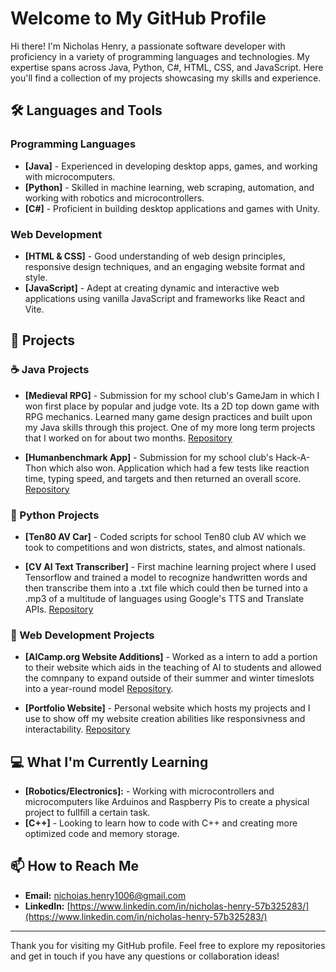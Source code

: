 # Welcome to My GitHub Profile

Hi there! I'm Nicholas Henry, a passionate software developer with proficiency in a variety of programming languages and technologies. My expertise spans across Java, Python, C#, HTML, CSS, and JavaScript. Here you'll find a collection of my projects showcasing my skills and experience.

## 🛠 Languages and Tools

### Programming Languages
- **[Java]** - Experienced in developing desktop apps, games, and working with microcomputers.
- **[Python]** - Skilled in machine learning, web scraping, automation, and working with robotics and microcontrollers.
- **[C#]** - Proficient in building desktop applications and games with Unity.

### Web Development
- **[HTML & CSS]** - Good understanding of web design principles, responsive design techniques, and an engaging website format and style.
- **[JavaScript]** - Adept at creating dynamic and interactive web applications using vanilla JavaScript and frameworks like React and Vite.

## 📂 Projects

### ☕ Java Projects
- **[Medieval RPG]** - Submission for my school club's GameJam in which I won first place by popular and judge vote. Its a 2D top down game with RPG mechanics. Learned many game design practices and built upon my Java skills through this project. One of my more long term projects that I worked on for about two months. [Repository](https://github.com/fastfruits/MedievalRPG1)
  
- **[Humanbenchmark App]** - Submission for my school club's Hack-A-Thon which also won. Application which had a few tests like reaction time, typing speed, and targets and then returned an overall score. [Repository](https://github.com/fastfruits/Benchmark-Test)

### 🐍 Python Projects
- **[Ten80 AV Car]** - Coded scripts for school Ten80 club AV which we took to competitions and won districts, states, and almost nationals.
  
- **[CV AI Text Transcriber]** - First machine learning project where I used Tensorflow and trained a model to recognize handwritten words and then transcribe them into a .txt file which could then be turned into a .mp3 of a multitude of languages using Google's TTS and Translate APIs. [Repository](https://github.com/fastfruits/Text-Transcriber)

### 📱 Web Development Projects
- **[AICamp.org Website Additions]** - Worked as a intern to add a portion to their website which aids in the teaching of AI to students and allowed the comnpany to expand outside of their summer and winter timeslots into a year-round model [Repository](https://github.com/Suru10/CV-UI).
  
- **[Portfolio Website]** - Personal website which hosts my projects and I use to show off my website creation abilities like responsivness and interactability. [Repository](https://github.com/fastfruits/Website)

## 💻 What I'm Currently Learning
- **[Robotics/Electronics]:** - Working with microcontrollers and microcomputers like Arduinos and Raspberry Pis to create a physical project to fullfill a certain task.
- **[C++]** - Looking to learn how to code with C++ and creating more optimized code and memory storage.
  
## 📫 How to Reach Me
- **Email:** [nichoias.henry1006@gmail.com](mailto:nichoias.henry1006@gmail.com)
- **LinkedIn:** [https://www.linkedin.com/in/nicholas-henry-57b325283/](https://www.linkedin.com/in/nicholas-henry-57b325283/)

---

Thank you for visiting my GitHub profile. Feel free to explore my repositories and get in touch if you have any questions or collaboration ideas!
